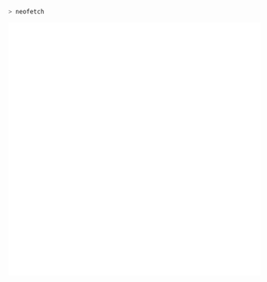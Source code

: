 ```bash
> neofetch
```

<img src="Logo.png" align="left">

```cs
i004@github
-----------
OS:        arch linux
DE:        KDE
Shell:     zsh
Repos:     1
Languages: C#, JavaScript, Python, Rust, TypeScript
Discord:   755478865454956604
Uptime:    16 years
```
